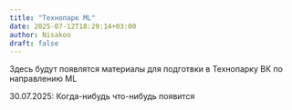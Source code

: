 ```yaml
---
title: "Технопарк ML"
date: 2025-07-12T18:29:14+03:00
author: Nisakoo
draft: false
---
```


Здесь будут появлятся материалы для подготвки в Технопарку ВК по направлению ML


30.07.2025: Когда-нибудь что-нибудь появится
